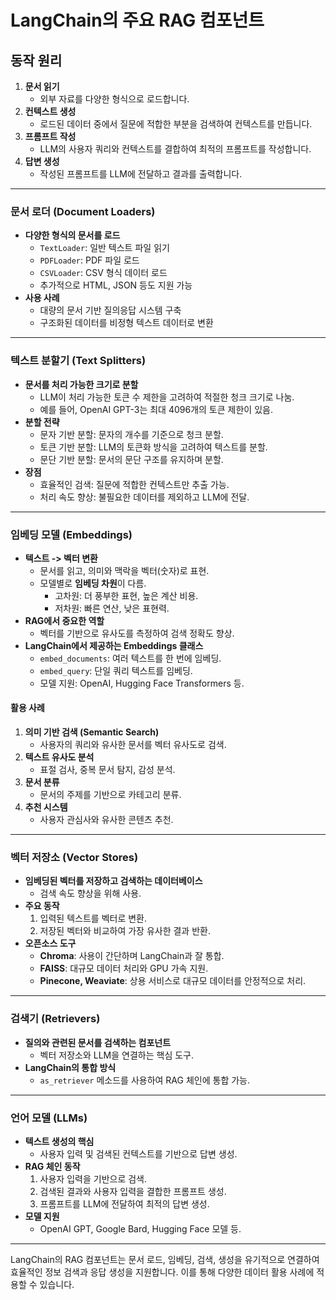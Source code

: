 # LangChain의 주요 RAG 컴포넌트

## 동작 원리
1. **문서 읽기**  
   - 외부 자료를 다양한 형식으로 로드합니다.
2. **컨텍스트 생성**  
   - 로드된 데이터 중에서 질문에 적합한 부분을 검색하여 컨텍스트를 만듭니다.
3. **프롬프트 작성**  
   - LLM의 사용자 쿼리와 컨텍스트를 결합하여 최적의 프롬프트를 작성합니다.
4. **답변 생성**  
   - 작성된 프롬프트를 LLM에 전달하고 결과를 출력합니다.

---

### 문서 로더 (Document Loaders)
- **다양한 형식의 문서를 로드**  
  - `TextLoader`: 일반 텍스트 파일 읽기  
  - `PDFLoader`: PDF 파일 로드  
  - `CSVLoader`: CSV 형식 데이터 로드  
  - 추가적으로 HTML, JSON 등도 지원 가능
- **사용 사례**  
  - 대량의 문서 기반 질의응답 시스템 구축  
  - 구조화된 데이터를 비정형 텍스트 데이터로 변환  

---

### 텍스트 분할기 (Text Splitters)
- **문서를 처리 가능한 크기로 분할**  
  - LLM이 처리 가능한 토큰 수 제한을 고려하여 적절한 청크 크기로 나눔.
  - 예를 들어, OpenAI GPT-3는 최대 4096개의 토큰 제한이 있음.
- **분할 전략**  
  - 문자 기반 분할: 문자의 개수를 기준으로 청크 분할.  
  - 토큰 기반 분할: LLM의 토큰화 방식을 고려하여 텍스트를 분할.  
  - 문단 기반 분할: 문서의 문단 구조를 유지하며 분할.  
- **장점**  
  - 효율적인 검색: 질문에 적합한 컨텍스트만 추출 가능.  
  - 처리 속도 향상: 불필요한 데이터를 제외하고 LLM에 전달.

---

### 임베딩 모델 (Embeddings)
- **텍스트 -> 벡터 변환**  
  - 문서를 읽고, 의미와 맥락을 벡터(숫자)로 표현.
  - 모델별로 **임베딩 차원**이 다름.  
    - 고차원: 더 풍부한 표현, 높은 계산 비용.  
    - 저차원: 빠른 연산, 낮은 표현력.
- **RAG에서 중요한 역할**  
  - 벡터를 기반으로 유사도를 측정하여 검색 정확도 향상.
- **LangChain에서 제공하는 Embeddings 클래스**  
  - `embed_documents`: 여러 텍스트를 한 번에 임베딩.  
  - `embed_query`: 단일 쿼리 텍스트를 임베딩.  
  - 모델 지원: OpenAI, Hugging Face Transformers 등.

#### 활용 사례
1. **의미 기반 검색 (Semantic Search)**  
   - 사용자의 쿼리와 유사한 문서를 벡터 유사도로 검색.  
2. **텍스트 유사도 분석**  
   - 표절 검사, 중복 문서 탐지, 감성 분석.  
3. **문서 분류**  
   - 문서의 주제를 기반으로 카테고리 분류.  
4. **추천 시스템**  
   - 사용자 관심사와 유사한 콘텐츠 추천.

---

### 벡터 저장소 (Vector Stores)
- **임베딩된 벡터를 저장하고 검색하는 데이터베이스**  
  - 검색 속도 향상을 위해 사용.
- **주요 동작**  
  1. 입력된 텍스트를 벡터로 변환.  
  2. 저장된 벡터와 비교하여 가장 유사한 결과 반환.
- **오픈소스 도구**  
  - **Chroma**: 사용이 간단하며 LangChain과 잘 통합.  
  - **FAISS**: 대규모 데이터 처리와 GPU 가속 지원.  
  - **Pinecone, Weaviate**: 상용 서비스로 대규모 데이터를 안정적으로 처리.

---

### 검색기 (Retrievers)
- **질의와 관련된 문서를 검색하는 컴포넌트**  
  - 벡터 저장소와 LLM을 연결하는 핵심 도구.
- **LangChain의 통합 방식**  
  - `as_retriever` 메소드를 사용하여 RAG 체인에 통합 가능.

---

### 언어 모델 (LLMs)
- **텍스트 생성의 핵심**  
  - 사용자 입력 및 검색된 컨텍스트를 기반으로 답변 생성.
- **RAG 체인 동작**  
  1. 사용자 입력을 기반으로 검색.  
  2. 검색된 결과와 사용자 입력을 결합한 프롬프트 생성.  
  3. 프롬프트를 LLM에 전달하여 최적의 답변 생성.  
- **모델 지원**  
  - OpenAI GPT, Google Bard, Hugging Face 모델 등.

---

LangChain의 RAG 컴포넌트는 문서 로드, 임베딩, 검색, 생성을 유기적으로 연결하여 효율적인 정보 검색과 응답 생성을 지원합니다. 이를 통해 다양한 데이터 활용 사례에 적용할 수 있습니다.
